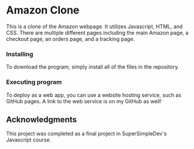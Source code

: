 # Amazon Clone

This is a clone of the Amazon webpage. It utilizes Javascript, HTML, and CSS. There
are multiple different pages including the main Amazon page, a checkout page, an
orders page, and a tracking page.

### Installing

To download the program, simply install all of the files in the repository.

### Executing program

To deploy as a web app, you can use a website hosting service, such as GitHub pages.
A link to the web service is on my GitHub as well!

## Acknowledgments

This project was completed as a final project in SuperSimpleDev's Javascript course.
